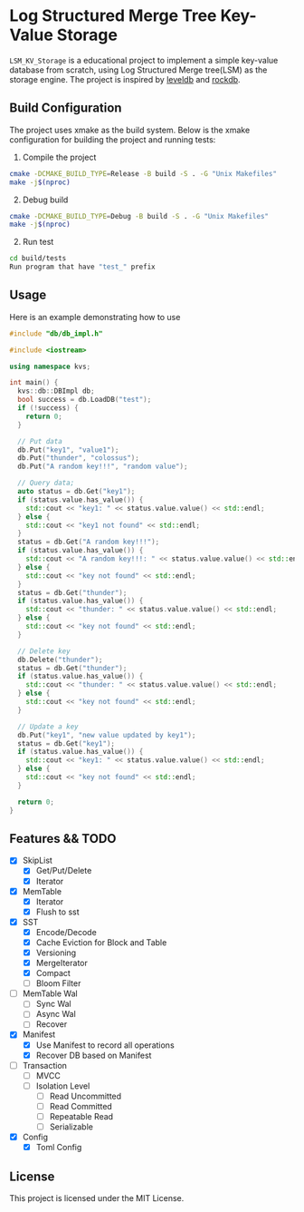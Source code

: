 # Log Structured Merge Tree Key-Value Storage

`LSM_KV_Storage` is a educational project to implement a simple key-value database from scratch, using Log Structured Merge tree(LSM) as the storage engine. The project is inspired by [leveldb](https://github.com/google/leveldb) and [rockdb](https://github.com/facebook/rocksdb).

## Build Configuration

The project uses xmake as the build system. Below is the xmake configuration for building the project and running tests:

1. Compile the project
```bash
cmake -DCMAKE_BUILD_TYPE=Release -B build -S . -G "Unix Makefiles"
make -j$(nproc)
```

2. Debug build
```bash
cmake -DCMAKE_BUILD_TYPE=Debug -B build -S . -G "Unix Makefiles"
make -j$(nproc)
```


2. Run test
```bash
cd build/tests
Run program that have "test_" prefix
```

## Usage

Here is an example demonstrating how to use
```cpp
#include "db/db_impl.h"

#include <iostream>

using namespace kvs;

int main() {
  kvs::db::DBImpl db;
  bool success = db.LoadDB("test");
  if (!success) {
    return 0;
  }

  // Put data
  db.Put("key1", "value1");
  db.Put("thunder", "colossus");
  db.Put("A random key!!!", "random value");

  // Query data;
  auto status = db.Get("key1");
  if (status.value.has_value()) {
    std::cout << "key1: " << status.value.value() << std::endl;
  } else {
    std::cout << "key1 not found" << std::endl;
  }
  status = db.Get("A random key!!!");
  if (status.value.has_value()) {
    std::cout << "A random key!!!: " << status.value.value() << std::endl;
  } else {
    std::cout << "key not found" << std::endl;
  }
  status = db.Get("thunder");
  if (status.value.has_value()) {
    std::cout << "thunder: " << status.value.value() << std::endl;
  } else {
    std::cout << "key not found" << std::endl;
  }

  // Delete key
  db.Delete("thunder");
  status = db.Get("thunder");
  if (status.value.has_value()) {
    std::cout << "thunder: " << status.value.value() << std::endl;
  } else {
    std::cout << "key not found" << std::endl;
  }

  // Update a key
  db.Put("key1", "new value updated by key1");
  status = db.Get("key1");
  if (status.value.has_value()) {
    std::cout << "key1: " << status.value.value() << std::endl;
  } else {
    std::cout << "key not found" << std::endl;
  }

  return 0;
}
```

## Features && TODO
- [x] SkipList
  - [x] Get/Put/Delete
  - [x] Iterator
- [x] MemTable
  - [x] Iterator
  - [x] Flush to sst
- [x] SST
  - [x] Encode/Decode
  - [x] Cache Eviction for Block and Table
  - [x] Versioning
  - [x] MergeIterator
  - [x] Compact
  - [ ] Bloom Filter
- [ ] MemTable Wal
  - [ ] Sync Wal
  - [ ] Async Wal
  - [ ] Recover
- [x] Manifest
  - [x] Use Manifest to record all operations
  - [x] Recover DB based on Manifest
- [ ] Transaction
  - [ ] MVCC
  - [ ] Isolation Level
    - [ ] Read Uncommitted
    - [ ] Read Committed
    - [ ] Repeatable Read
    - [ ] Serializable
- [x] Config
  - [x] Toml Config

## License
This project is licensed under the MIT License.